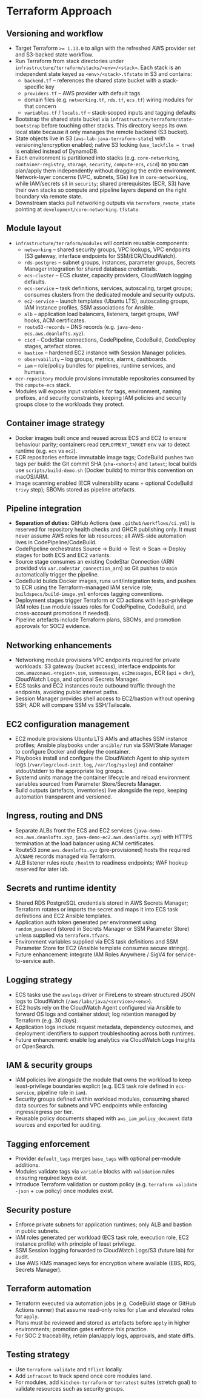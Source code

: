 # Terraform Approach

## Versioning and workflow

- Target Terraform `>= 1.13.0` to align with the refreshed AWS provider set and S3-backed state workflow.
- Run Terraform from stack directories under `infrastructure/terraform/stacks/<env>/<stack>`. Each stack is an independent state keyed as `<env>/<stack>.tfstate` in S3 and contains:
  - `backend.tf` – references the shared state bucket with a stack-specific key
  - `providers.tf` – AWS provider with default tags
  - domain files (e.g. `networking.tf`, `rds.tf`, `ecs.tf`) wiring modules for that concern
  - `variables.tf` / `locals.tf` – stack-scoped inputs and tagging defaults
- Bootstrap the shared state bucket via `infrastructure/terraform/state-bootstrap` before touching other stacks. This directory keeps its own local state because it only manages the remote backend (S3 bucket).
- State objects live in S3 (`aws-lab-java-terraform-state`) with versioning/encryption enabled; native S3 locking (`use_lockfile = true`) is enabled instead of DynamoDB.
- Each environment is partitioned into stacks (e.g. `core-networking`, `container-registry`, `storage`, `security`, `compute-ecs`, `cicd`) so you can plan/apply them independently without dragging the entire environment. Network-layer concerns (VPC, subnets, SGs) live in `core-networking`, while IAM/secrets sit in `security`; shared prerequisites (ECR, S3) have their own stacks so compute and pipeline layers depend on the right boundary via remote state.
- Downstream stacks pull networking outputs via `terraform_remote_state` pointing at `development/core-networking.tfstate`.

## Module layout

- `infrastructure/terraform/modules` will contain reusable components:
  - `networking` – shared security groups, VPC lookups, VPC endpoints (S3 gateway, interface endpoints for SSM/ECR/CloudWatch).
  - `rds-postgres` – subnet groups, instances, parameter groups, Secrets Manager integration for shared database credentials.
  - `ecs-cluster` – ECS cluster, capacity providers, CloudWatch logging defaults.
  - `ecs-service` – task definitions, services, autoscaling, target groups; consumes clusters from the dedicated module and security outputs.
  - `ec2-service` – launch templates (Ubuntu LTS), autoscaling groups, IAM instance profiles, SSM associations for Ansible.
  - `alb` – application load balancers, listeners, target groups, WAF hooks, ACM certificates.
  - `route53-records` – DNS records (e.g. `java-demo-ecs.aws.deanlofts.xyz`).
  - `cicd` – CodeStar connections, CodePipeline, CodeBuild, CodeDeploy stages, artefact stores.
  - `bastion` – hardened EC2 instance with Session Manager policies.
  - `observability` – log groups, metrics, alarms, dashboards.
  - `iam` – role/policy bundles for pipelines, runtime services, and humans.
- `ecr-repository` module provisions immutable repositories consumed by the `compute-ecs` stack.
- Modules will expose input variables for tags, environment, naming prefixes, and security constraints, keeping IAM policies and security groups close to the workloads they protect.

## Container image strategy

- Docker images built once and reused across ECS and EC2 to ensure behaviour parity; containers read `DEPLOYMENT_TARGET` env var to detect runtime (e.g. `ecs` vs `ec2`).
- ECR repositories enforce immutable image tags; CodeBuild pushes two tags per build: the Git commit SHA (`sha-<short>`) and `latest`; local builds use `scripts/build-demo.sh` (Docker buildx) to mirror this convention on macOS/ARM.
- Image scanning enabled (ECR vulnerability scans + optional CodeBuild `trivy` step); SBOMs stored as pipeline artefacts.

## Pipeline integration

- **Separation of duties:** GitHub Actions (see `.github/workflows/ci.yml`) is reserved for repository health checks and GHCR publishing only. It must never assume AWS roles for lab resources; all AWS-side automation lives in CodePipeline/CodeBuild.
- CodePipeline orchestrates Source → Build → Test → Scan → Deploy stages for both ECS and EC2 variants.
- Source stage consumes an existing CodeStar Connection (ARN provided via `var.codestar_connection_arn`) so Git pushes to `main` automatically trigger the pipeline.
- CodeBuild builds Docker images, runs unit/integration tests, and pushes to ECR using the Terraform-managed IAM service role; `buildspecs/build-image.yml` enforces tagging conventions.
- Deployment stages trigger Terraform or CD actions with least-privilege IAM roles (`iam` module issues roles for CodePipeline, CodeBuild, and cross-account promotions if needed).
- Pipeline artefacts include Terraform plans, SBOMs, and promotion approvals for SOC2 evidence.

## Networking enhancements

- Networking module provisions VPC endpoints required for private workloads: S3 gateway (bucket access), interface endpoints for `com.amazonaws.<region>.ssm`, `ssmmessages`, `ec2messages`, ECR (`api` + `dkr`), CloudWatch Logs, and optional Secrets Manager.
- ECS tasks and EC2 instances route outbound traffic through the endpoints, avoiding public internet paths.
- Session Manager provides shell access to EC2/bastion without opening SSH; ADR will compare SSM vs SSH/Tailscale.

## EC2 configuration management

- EC2 module provisions Ubuntu LTS AMIs and attaches SSM instance profiles; Ansible playbooks under `ansible/` run via SSM/State Manager to configure Docker and deploy the container.
- Playbooks install and configure the CloudWatch Agent to ship system logs (`/var/log/cloud-init.log`, `/var/log/syslog`) and container stdout/stderr to the appropriate log groups.
- Systemd units manage the container lifecycle and reload environment variables sourced from Parameter Store/Secrets Manager.
- Build outputs (artefacts, inventories) live alongside the repo, keeping automation transparent and versioned.

## Ingress, routing and DNS

- Separate ALBs front the ECS and EC2 services (`java-demo-ecs.aws.deanlofts.xyz`, `java-demo-ec2.aws.deanlofts.xyz`) with HTTPS termination at the load balancer using ACM certificates.
- Route53 zone `aws.deanlofts.xyz` (pre-provisioned) hosts the required `A`/`CNAME` records managed via Terraform.
- ALB listener rules route `/health` to readiness endpoints; WAF hookup reserved for later lab.

## Secrets and runtime identity

- Shared RDS PostgreSQL credentials stored in AWS Secrets Manager; Terraform rotates or imports the secret and maps it into ECS task definitions and EC2 Ansible templates.
- Application auth token generated per environment using `random_password` (stored in Secrets Manager or SSM Parameter Store) unless supplied via `terraform.tfvars`.
- Environment variables supplied via ECS task definitions and SSM Parameter Store for EC2 (Ansible template consumes secure strings).
- Future enhancement: integrate IAM Roles Anywhere / SigV4 for service-to-service auth.

## Logging strategy

- ECS tasks use the `awslogs` driver or FireLens to stream structured JSON logs to CloudWatch (`/aws/labs/java/<service>/<env>`).
- EC2 hosts rely on the CloudWatch Agent configured via Ansible to forward OS logs and container stdout; log retention managed by Terraform (e.g. 30 days).
- Application logs include request metadata, dependency outcomes, and deployment identifiers to support troubleshooting across both runtimes.
- Future enhancement: enable log analytics via CloudWatch Logs Insights or OpenSearch.

## IAM & security groups

- IAM policies live alongside the module that owns the workload to keep least-privilege boundaries explicit (e.g. ECS task role defined in `ecs-service`, pipeline role in `iam`).
- Security groups defined within workload modules, consuming shared data sources for subnets and VPC endpoints while enforcing ingress/egress per tier.
- Reusable policy documents shaped with `aws_iam_policy_document` data sources and exported for auditing.

## Tagging enforcement

- Provider `default_tags` merges `base_tags` with optional per-module additions.
- Modules validate tags via `variable` blocks with `validation` rules ensuring required keys exist.
- Introduce Terraform validation or custom policy (e.g. `terraform validate -json` + `cue` policy) once modules exist.

## Security posture

- Enforce private subnets for application runtimes; only ALB and bastion in public subnets.
- IAM roles generated per workload (ECS task role, execution role, EC2 instance profile) with principle of least privilege.
- SSM Session logging forwarded to CloudWatch Logs/S3 (future lab) for audit.
- Use AWS KMS managed keys for encryption where available (EBS, RDS, Secrets Manager).

## Terraform automation

- Terraform executed via automation jobs (e.g. CodeBuild stage or GitHub Actions runner) that assume read-only roles for `plan` and elevated roles for `apply`.
- Plans must be reviewed and stored as artefacts before `apply` in higher environments; promotion gates enforce this practice.
- For SOC 2 traceability, retain plan/apply logs, approvals, and state diffs.

## Testing strategy

- Use `terraform validate` and `tflint` locally.
- Add `infracost` to track spend once core modules land.
- For modules, add `kitchen-terraform` or `terratest` suites (stretch goal) to validate resources such as security groups.
